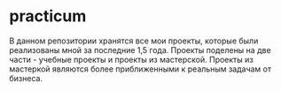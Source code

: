 # practicum
В данном репозитории хранятся все мои проекты, которые были реализованы мной за последние 1,5 года. Проекты поделены на две части - учебные проекты и проекты из мастерской. Проекты из мастеркой являются более приближенными к реальным задачам от бизнеса.
